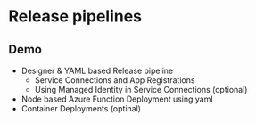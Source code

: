 # Release pipelines

## Demo

- Designer & YAML based Release pipeline
    - Service Connections and App Registrations
    - Using Managed Identity in Service Connections (optional)
- Node based Azure Function Deployment using yaml    
- Container Deployments (optinal)
